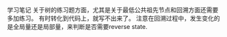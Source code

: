 学习笔记
关于树的练习题方面，尤其是关于最低公共祖先节点和回溯方面还需要多加练习。
有时转化到代码上，就写不出来了。
注意在回溯过程中，发生变化的是全局量还是局部量，来判断是否需要reverse state.